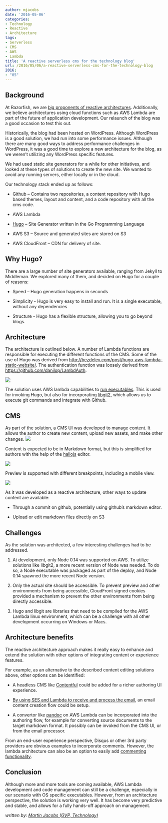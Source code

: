 ```yaml
---
author: mjacobs
date: '2016-05-06'
categories:
- Technology
- Reactive
- Architecture
tags:
- Serverless
- CMS
- AWS
- Lambda
title: 'A reactive serverless cms for the technology blog'
url: /2016/05/06/a-reactive-serverless-cms-for-the-technology-blog
2016:
- "05"
---
```




Background
----------

At Razorfish, we are [big proponents of reactive architectures](http://www.razorfish.com/ideas/reactive-architectures.htm).  Additionally, we believe architectures using cloud functions such as AWS Lambda are part of the future of application development. Our relaunch of the blog was a good occasion to test this out.

Historically, the blog had been hosted on WordPress. Although WordPress is a good solution, we had run into some performance issues. Although there are many good ways to address performance challenges in WordPress, it was a good time to explore a new architecture for the blog, as we weren’t utilizing any WordPress specific features.  

We had used static site generators for a while for other initiatives, and looked at these types of solutions to create the new site. We wanted to avoid any running servers, either locally or in the cloud.

Our technology stack ended up as follows:

-   Github – Contains two repositories, a content repository with Hugo
    based themes, layout and content, and a code repository with all the
    cms code.

-   AWS Lambda

-   [Hugo](https://gohugo.io/) – Site Generator written in the Go Programming Language 

-   AWS S3 – Source and generated sites are stored on S3

-   AWS CloudFront – CDN for delivery of site.

Why Hugo?
---------

There are a large number of site generators available, ranging from
Jekyll to Middleman. We explored many of them, and decided on Hugo for a
couple of reasons:

-   Speed – Hugo generation happens in seconds

-   Simplicity - Hugo is very easy to install and run. It is a single
    executable, without any dependencies

-   Structure - Hugo has a flexible structure, allowing you to go
    beyond blogs.

Architecture
------------

The architecture is outlined below. A number of Lambda functions are
responsible for executing the different functions of the CMS. Some of
the use of Hugo was derived from
<http://bezdelev.com/post/hugo-aws-lambda-static-website/>. The
authentication function was loosely derived from
<https://github.com/danilop/LambdAuth>.

![](/media/image1.png)

The solution uses AWS lambda capabilities to [run executables](https://aws.amazon.com/blogs/compute/running-executables-in-aws-lambda/). This is used for invoking Hugo, but also for incorporating [libgit2](https://libgit2.github.com/), which allows us to execute git commands and integrate with Github.

CMS
---

As part of the solution, a CMS UI was developed to manage content. It
allows the author to create new content, upload new assets, and make
other changes. ![](/media/image2.png)

Content is expected to be in Markdown format, but this is simplified for authors with the help of the
[hallojs](http://hallojs.org/demo/markdown/) editor.

![](/media/image3.png)

Preview is supported with different breakpoints, including a mobile
view.

![](/media/image4.png)

As it was developed as a reactive architecture, other ways to
update content are available:

-   Through a commit on github, potentially using github’s
    markdown editor.

-   Upload or edit markdown files directly on S3

Challenges
----------

As the solution was architected, a few interesting challenges had to be
addressed.

1.  At development, only Node 0.14 was supported on AWS. To utilize
    solutions like libgit2, a more recent version of Node was needed. To
    do so, a Node executable was packaged as part of the deploy, and
    Node 0.14 spawned the more recent Node version.

2.  Only the actual site should be accessible. To prevent preview and
    other environments from being accessible, CloudFront signed cookies
    provided a mechanism to prevent the other environments from being directly accessible.

3.  Hugo and libgit are libraries that need to be compiled for the AWS
    Lambda linux environment, which can be a challenge with all other
    development occurring on Windows or Macs. 


Architecture benefits
---------------------

The reactive architecture approach makes it really easy to enhance and extend the solution with other options of integrating content or experience features. 

For example, as an alternative to the described content editing solutions above, other options can be identified: 

-   A headless CMS like [Contentful](http://www.contentful.com/) could be added for a richer authoring UI experience. 

-   [By using SES and Lambda to receive and process the email](https://aws.amazon.com/blogs/aws/new-receive-and-process-incoming-email-with-amazon-ses/), an email content creation flow could be setup.

-   A convertor like [pandoc](http://pandoc.org/) on AWS Lambda can be incorporated into the authoring flow, for example for converting source documents to the target markdown format. It possibly can be invoked from the CMS UI, or from the email processor.

From an end-user experience perspective, Disqus or other 3rd party providers are obvious examples to incorporate comments. However, the lambda architecture can also be an option to easily add [commenting functionality](https://github.com/jimpick/lambda-comments).

Conclusion
--------

Although more and more tools are coming available, AWS Lambda development and code management can still be a challenge, especially in our scenario with OS specific executables. However, from an architecture perspective, the solution is working very well. It has become very predictive and stable, and allows for a fully hands-off approach on management.

_written by: [Martin Jacobs (GVP, Technology)](https://www.linkedin.com/in/martinjacobs1)_

